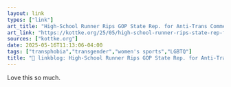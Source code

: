 ```yaml
---
layout: link
types: ["link"]
art_title: "High-School Runner Rips GOP State Rep. for Anti-Trans Comments"
art_link: "https://kottke.org/25/05/high-school-runner-rips-state-rep-for-anti-trans-comments"
sources: ["kottke.org"]
date: 2025-05-16T11:13:06-04:00
tags: ["transphobia","transgender","women's sports","LGBTQ"]
title: "🔗 linkblog: High-School Runner Rips GOP State Rep. for Anti-Trans Comments"
---
```

Love this so much.